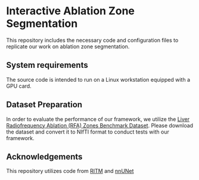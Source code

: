# Interactive Ablation Zone Segmentation

This repository includes the necessary code and configuration files to replicate our work on ablation zone segmentation.

## System requirements
The source code is intended to run on a Linux workstation equipped with a GPU card.

## Dataset Preparation
In order to evaluate the performance of our framework, we utilize the [Liver Radiofrequency Ablation (RFA) Zones Benchmark Dataset](https://graz.elsevierpure.com/en/publications/liver-radiofrequency-ablation-rfa-zones-benchmark-dataset). Please download the dataset and convert it to NIfTI format to conduct tests with our framework.

## Acknowledgements
This repository utilizes code from [RITM](https://github.com/SamsungLabs/ritm_interactive_segmentation) and [nnUNet](https://github.com/MIC-DKFZ/nnUNet)


